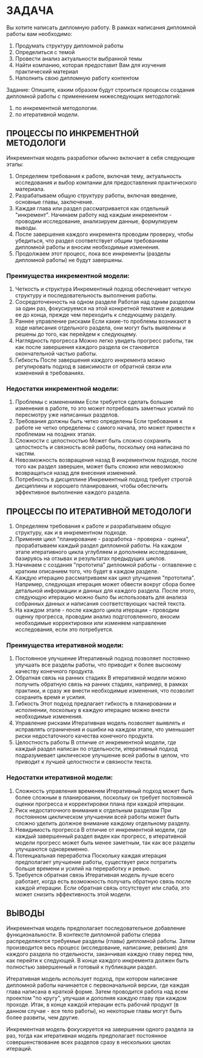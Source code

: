 # ЗАДАЧА

Вы хотите написать дипломную работу. В рамках написания дипломной работы вам необходимо:
1. Продумать структуру дипломной работы
2. Определиться с темой
3. Провести анализ актуальности выбранной темы
4. Найти компанию, которая предоставит Вам для изучения практический материал
5. Наполнить свою дипломную работу контентом

Задание: Опишите, каким образом будут строиться процессы создания
дипломной работы с применением нижеследующих методологий:
1. по инкрементной методологии.
2. по итеративной модели.

## ПРОЦЕССЫ ПО ИНКРЕМЕНТНОЙ МЕТОДОЛОГИ

Инкрементная модель разработки обычно включает в себя следующие этапы:
1. Определяем требования к работе, включая тему, актуальность исследования и выбор компании для предоставления практического материала.
2. Разрабатываем общую структуру работы, включая введение, основные главы, заключение.
3. Каждая глава или раздел рассматривается как отдельный "инкремент". Начинаем работу над каждым инкрементом - проводим исследование, анализируем данные, формулируем выводы.
4. После завершения каждого инкремента проводим проверку, чтобы убедиться, что раздел соответствует общим требованиям дипломной работы и вносим необходимые изменения.
5. Продолжаем этот процесс, пока все инкременты (разделы дипломной работы) не будут завершены. 

### Преимущества инкрементной модели:

1. Четкость и структура
Инкрементный подход обеспечивает четкую структуру и последовательность выполнения работы.
2. Сосредоточенность на одном разделе
Работая над одним разделом за один раз, фокусируемся на этой конкретной тематике и доводим ее до конца, прежде чем переходить к следующему разделу.
3. Раннее управление рисками
Если какие-то проблемы возникают в ходе написания отдельного раздела, они могут быть выявлены и решены до того, как перейдем к следующему.
4. Наглядность прогресса
Можно легко увидеть прогресс работы, так как после завершения каждого раздела он становится окончательной частью работы.
5. Гибкость
После завершения каждого инкремента можно регулировать подход в зависимости от обратной связи или изменений в требованиях.

### Недостатки инкрементной модели:

1. Проблемы с изменениями
Если требуется сделать большие изменения в работе, то это может потребовать заметных усилий по пересмотру уже написанных разделов.
2. Требования должны быть четко определены
Если требования к работе не четко определены с самого начала, это может привести к проблемам на поздних этапах.
3. Сложности с целостностью
Может быть сложно сохранить целостность и связность всей работы, поскольку она написана по частям.
4. Невозможность возвращения назад
В инкрементном подходе, после того как раздел завершен, может быть сложно или невозможно возвращаться назад для внесения изменений.
5. Потребность в дисциплине
Инкрементный подход требует строгой дисциплины и хорошего планирования, чтобы обеспечить эффективное выполнение каждого раздела.

## ПРОЦЕССЫ ПО ИТЕРАТИВНОЙ МЕТОДОЛОГИ

1. Определяем требования к работе и разрабатываем общую структуру, как и в инкрементном подходе.
2. Применяя цикл "планирование - разработка - проверка - оценка", прорабатываем каждый раздел дипломной работы. На каждом этапе итеративного цикла углубляем и дополняем исследование, базируясь на отзывах и результатах предыдущих циклов.
3. Начинаем с создания "прототипа" дипломной работы - оглавление с кратким описанием того, что будет в каждом разделе.
4. Каждую итерацию рассматриваем как цикл улучшения "прототипа". Например, следующая итерация может обвести вокруг сбора более детальной информации и данных для каждого раздела. После этого, следующую итерацию можно было бы использовать для анализа собранных данных и написания соответствующих частей текста.
5. На каждом этапе - после каждого цикла итерации - проводим оценку прогресса, проводим анализ подготовленного, вносим необходимые корректировки или изменяем направление исследования, если это потребуется.

### Преимущества итеративной модели:

1. Постоянное улучшение
Итеративный подход позволяет постоянно улучшать все разделы работы, что приводит к более высокому качеству конечного продукта.
2. Обратная связь на ранних стадиях
В итеративной модели можно получить обратную связь на ранних стадиях, например, в рамках практики, и сразу же внести необходимые изменения, что позволит сохранить время и усилия.
3. Гибкость
Этот подход предлагает гибкость в планировании и исполнении, поскольку в каждую итерацию можно внести необходимые изменения.
4. Управление рисками
Итеративная модель позволяет выявлять и исправлять ограничения и ошибки на каждом этапе, что уменьшает риски недостаточного качества конечного продукта.
5. Целостность работы
В отличие от инкрементной модели, где каждый раздел написан по отдельности, итеративный подход подразумевает циклическое улучшение всей работы в целом, что приводит к лучшей целостности и связности текста.

### Недостатки итеративной модели:

1. Сложность управления временем
Итеративный подход может быть более сложным в планировании, поскольку он требует постоянной оценки прогресса и корректировки плана при каждой итерации.
2. Риск недостаточного внимания к отдельным разделам
При постоянном циклическом улучшении всей работы может быть сложно уделить должное внимание каждому отдельному разделу.
3. Невидимость прогресса
В отличие от инкрементной модели, где каждый завершенный раздел виден как прогресс, в итеративной модели прогресс может быть менее заметным, так как все разделы улучшаются одновременно.
4. Потенциальная переработка
Поскольку каждая итерация предполагает улучшение работы, существует риск потратить больше времени и усилий на переработку и ревью.
5. Требуется обратная связь
Итеративная модель лучше всего работает, когда есть возможность получать обратную связь после каждой итерации. Если обратная связь отсутствует или слаба, это может снизить эффективность этой модели.

## ВЫВОДЫ

Инкрементная модель предполагает последовательное добавление функциональности. В контексте дипломной работы сперва распределяются требуемые разделы (главы) дипломной работы. Затем производится весь процесс (исследование, написание, ревизия) для каждого раздела по отдельности, заканчивая каждую главу перед тем, как перейти к следующей. В конце каждого инкремента должен быть полностью завершенный и готовый к публикации раздел.

Итеративная модель использует подход, при котором написание дипломной работы начинается с первоначальной версии, где каждая глава написана в краткой форме. Затем проводится работа над всем проектом "по кругу", улучшая и дополняя каждую главу при каждом проходе. Итак, в конце каждой итерации есть рабочий продукт (в данном случае - все тело работы), но некоторые главы могут быть более развиты, чем другие.

Инкрементная модель фокусируется на завершении одного раздела за раз, тогда как итеративная модель предполагает постоянное совершенствование всех разделов сразу в нескольких циклах итераций.